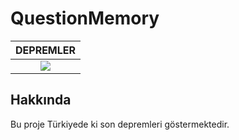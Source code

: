 # QuestionMemory

| DEPREMLER  |
| :------------: |
|![](http://i.epvpimg.com/Ss8Vdab.png)   |

## Hakkında
Bu proje Türkiyede ki son depremleri göstermektedir.
